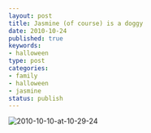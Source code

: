 ```yaml
--- 
layout: post
title: Jasmine (of course) is a doggy
date: 2010-10-24
published: true
keywords: 
- halloween
type: post
categories: 
- family
- halloween
- jasmine
status: publish
---
```


![2010-10-10-at-10-29-24](http://media.eick.us/2010/10/2010-10-10-at-10-29-24.jpg)
